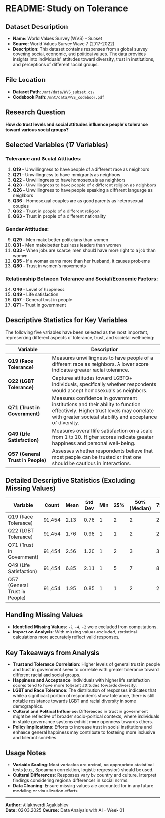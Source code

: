 # README: Study on Tolerance

## Dataset Description

- **Name**: World Values Survey (WVS) - Subset
- **Source**: World Values Survey Wave 7 (2017-2022)
- **Description**: This dataset contains responses from a global survey covering social, economic, and political values. The data provides insights into individuals' attitudes toward diversity, trust in institutions, and perceptions of different social groups.

## File Location

- **Dataset Path**: `/mnt/data/WVS_subset.csv`
- **Codebook Path**: `/mnt/data/WVS_codebook.pdf`

## Research Question

**How do trust levels and social attitudes influence people's tolerance toward various social groups?**

## Selected Variables (17 Variables)

### Tolerance and Social Attitudes:

1. **Q19** – Unwillingness to have people of a different race as neighbors
2. **Q21** – Unwillingness to have immigrants as neighbors
3. **Q22** – Unwillingness to have homosexuals as neighbors
4. **Q23** – Unwillingness to have people of a different religion as neighbors
5. **Q26** – Unwillingness to have people speaking a different language as neighbors
6. **Q36** – Homosexual couples are as good parents as heterosexual couples
7. **Q62** – Trust in people of a different religion
8. **Q63** – Trust in people of a different nationality

### Gender Attitudes:

9. **Q29** – Men make better politicians than women
10. **Q31** – Men make better business leaders than women
11. **Q33** – When jobs are scarce, men should have more right to a job than women
12. **Q35** – If a woman earns more than her husband, it causes problems
13. **Q80** – Trust in women's movements

### Relationship Between Tolerance and Social/Economic Factors:

14. **Q46** – Level of happiness
15. **Q49** – Life satisfaction
16. **Q57** – General trust in people
17. **Q71** – Trust in government

## Descriptive Statistics for Key Variables

The following five variables have been selected as the most important, representing different aspects of tolerance, trust, and societal well-being:

| Variable                          | Description                                                                                                   |
|-----------------------------------|---------------------------------------------------------------------------------------------------------------|
| **Q19 (Race Tolerance)**          | Measures unwillingness to have people of a different race as neighbors. A lower score indicates greater racial tolerance. |
| **Q22 (LGBT Tolerance)**          | Captures attitudes toward LGBTQ+ individuals, specifically whether respondents would accept homosexuals as neighbors. |
| **Q71 (Trust in Government)**     | Measures confidence in government institutions and their ability to function effectively. Higher trust levels may correlate with greater societal stability and acceptance of diversity. |
| **Q49 (Life Satisfaction)**       | Measures overall life satisfaction on a scale from 1 to 10. Higher scores indicate greater happiness and personal well-being. |
| **Q57 (General Trust in People)** | Assesses whether respondents believe that most people can be trusted or that one should be cautious in interactions. |

## Detailed Descriptive Statistics (Excluding Missing Values)

| Variable                      | Count  | Mean | Std Dev | Min | 25% | 50% (Median) | 75% | Max |
| ----------------------------- | ------ | ---- | ------- | --- | --- | ------------ | --- | --- |
| Q19 (Race Tolerance)          | 91,454 | 2.13 | 0.76    | 1   | 2   | 2            | 2   | 3   |
| Q22 (LGBT Tolerance)          | 91,454 | 1.76 | 0.98    | 1   | 1   | 2            | 2   | 3   |
| Q71 (Trust in Government)     | 91,454 | 2.56 | 1.20    | 1   | 2   | 3            | 3   | 5   |
| Q49 (Life Satisfaction)       | 91,454 | 6.85 | 2.11    | 1   | 5   | 7            | 8   | 10  |
| Q57 (General Trust in People) | 91,454 | 1.95 | 0.85    | 1   | 1   | 2            | 2   | 3   |

## Handling Missing Values

- **Identified Missing Values**: `-5`, `-4`, `-2` were excluded from computations.
- **Impact on Analysis**: With missing values excluded, statistical calculations more accurately reflect valid responses.

## Key Takeaways from Analysis

- **Trust and Tolerance Correlation**: Higher levels of general trust in people and trust in government seem to correlate with greater tolerance toward different racial and social groups.
- **Happiness and Acceptance**: Individuals with higher life satisfaction scores tend to have more tolerant attitudes towards diversity.
- **LGBT and Race Tolerance**: The distribution of responses indicates that while a significant portion of respondents show tolerance, there is still notable resistance towards LGBT and racial diversity in some demographics.
- **Cultural and Political Influence**: Differences in trust in government might be reflective of broader socio-political contexts, where individuals in stable governance systems exhibit more openness towards others.
- **Policy Implications**: Efforts to increase trust in social institutions and enhance general happiness may contribute to fostering more inclusive and tolerant societies.

## Usage Notes

- **Variable Scaling**: Most variables are ordinal, so appropriate statistical tests (e.g., Spearman correlation, logistic regression) should be used.
- **Cultural Differences**: Responses vary by country and culture. Interpret findings considering regional differences in social norms.
- **Data Cleaning**: Ensure missing values are accounted for in any future modeling or visualization efforts.

---

**Author:** Allakhverdi Agakishiev  
**Date:** 02.03.2025
**Course:** Data Analysis with AI - Week 01

